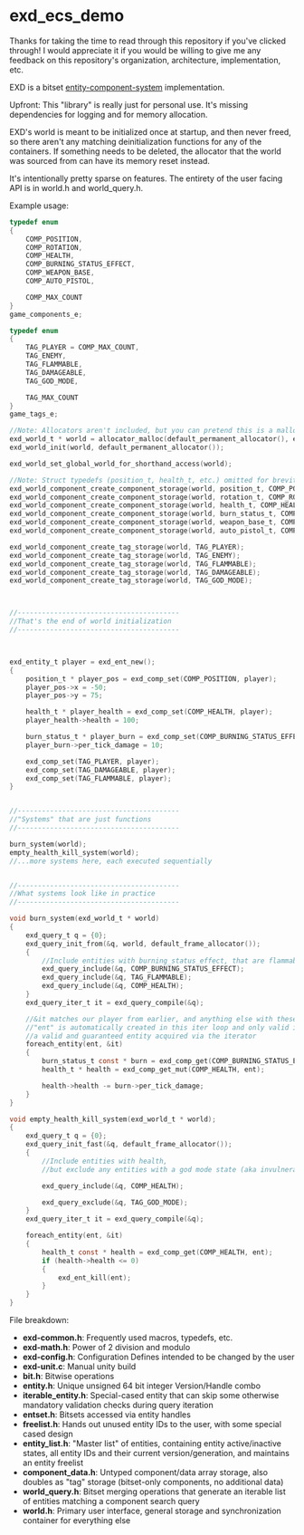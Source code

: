 # exd_ecs_demo
Thanks for taking the time to read through this repository if you've clicked through! I would appreciate it if you would be willing to give me any feedback on this repository's organization, architecture, implementation, etc.

EXD is a bitset [entity-component-system](https://en.wikipedia.org/wiki/Entity_component_system) implementation.

Upfront: This "library" is really just for personal use. It's missing dependencies for logging and for memory allocation.

EXD's world is meant to be initialized once at startup, and then never freed, so there aren't any matching deinitialization functions for any of the containers. If something needs to be deleted, the allocator that the world was sourced from can have its memory reset instead.

It's intentionally pretty sparse on features. The entirety of the user facing API is in world.h and world_query.h.

Example usage:

```c
typedef enum
{
	COMP_POSITION,
	COMP_ROTATION,
	COMP_HEALTH,
	COMP_BURNING_STATUS_EFFECT,
	COMP_WEAPON_BASE,
	COMP_AUTO_PISTOL,

	COMP_MAX_COUNT
}
game_components_e;

typedef enum
{
	TAG_PLAYER = COMP_MAX_COUNT,
	TAG_ENEMY,
	TAG_FLAMMABLE,
	TAG_DAMAGEABLE,
	TAG_GOD_MODE,

	TAG_MAX_COUNT
}
game_tags_e;

//Note: Allocators aren't included, but you can pretend this is a malloc call instead
exd_world_t * world = allocator_malloc(default_permanent_allocator(), exd_world_t, 1);
exd_world_init(world, default_permanent_allocator());

exd_world_set_global_world_for_shorthand_access(world);

//Note: Struct typedefs (position_t, health_t, etc.) omitted for brevity
exd_world_component_create_component_storage(world, position_t, COMP_POSITION);
exd_world_component_create_component_storage(world, rotation_t, COMP_ROTATION);
exd_world_component_create_component_storage(world, health_t, COMP_HEALTH);
exd_world_component_create_component_storage(world, burn_status_t, COMP_BURNING_STATUS_EFFECT);
exd_world_component_create_component_storage(world, weapon_base_t, COMP_WEAPON_BASE);
exd_world_component_create_component_storage(world, auto_pistol_t, COMP_AUTO_PISTOL);

exd_world_component_create_tag_storage(world, TAG_PLAYER);
exd_world_component_create_tag_storage(world, TAG_ENEMY);
exd_world_component_create_tag_storage(world, TAG_FLAMMABLE);
exd_world_component_create_tag_storage(world, TAG_DAMAGEABLE);
exd_world_component_create_tag_storage(world, TAG_GOD_MODE);



//----------------------------------------
//That's the end of world initialization
//----------------------------------------



exd_entity_t player = exd_ent_new();
{
	position_t * player_pos = exd_comp_set(COMP_POSITION, player);
	player_pos->x = -50;
	player_pos->y = 75;

	health_t * player_health = exd_comp_set(COMP_HEALTH, player);
	player_health->health = 100;

	burn_status_t * player_burn = exd_comp_set(COMP_BURNING_STATUS_EFFECT, player);
	player_burn->per_tick_damage = 10;

	exd_comp_set(TAG_PLAYER, player);
	exd_comp_set(TAG_DAMAGEABLE, player);
	exd_comp_set(TAG_FLAMMABLE, player);
}


//----------------------------------------
//"Systems" that are just functions
//----------------------------------------

burn_system(world);
empty_health_kill_system(world);
//...more systems here, each executed sequentially


//----------------------------------------
//What systems look like in practice
//----------------------------------------

void burn_system(exd_world_t * world)
{
	exd_query_t q = {0};
	exd_query_init_from(&q, world, default_frame_allocator());
	{
		//Include entities with burning_status_effect, that are flammable, and have health
		exd_query_include(&q, COMP_BURNING_STATUS_EFFECT);
		exd_query_include(&q, TAG_FLAMMABLE);
		exd_query_include(&q, COMP_HEALTH);
	}
	exd_query_iter_t it = exd_query_compile(&q); 

	//&it matches our player from earlier, and anything else with these components and tags
	//"ent" is automatically created in this iter loop and only valid inside the loop. ent represents
	//a valid and guaranteed entity acquired via the iterator
	foreach_entity(ent, &it)
	{
		burn_status_t const * burn = exd_comp_get(COMP_BURNING_STATUS_EFFECT, ent);
		health_t * health = exd_comp_get_mut(COMP_HEALTH, ent);

		health->health -= burn->per_tick_damage;
	}
}

void empty_health_kill_system(exd_world_t * world);
{
	exd_query_t q = {0};
	exd_query_init_fast(&q, default_frame_allocator());
	{
		//Include entities with health,
		//but exclude any entities with a god mode state (aka invulnerable)

		exd_query_include(&q, COMP_HEALTH);

		exd_query_exclude(&q, TAG_GOD_MODE);
	}
	exd_query_iter_t it = exd_query_compile(&q);

	foreach_entity(ent, &it)
	{
		health_t const * health = exd_comp_get(COMP_HEALTH, ent);
		if (health->health <= 0)
		{
			exd_ent_kill(ent);
		}
	}
}
```

File breakdown:

* **exd-common.h**: Frequently used macros, typedefs, etc.
* **exd-math.h**: Power of 2 division and modulo
* **exd-config.h**: Configuration Defines intended to be changed by the user
* **exd-unit.c**: Manual unity build
* **bit.h**: Bitwise operations
* **entity.h**: Unique unsigned 64 bit integer Version/Handle combo
* **iterable_entity.h**: Special-cased entity that can skip some otherwise mandatory validation checks during query iteration
* **entset.h**: Bitsets accessed via entity handles
* **freelist.h**: Hands out unused entity IDs to the user, with some special cased design
* **entity_list.h**: "Master list" of entities, containing entity active/inactive states, all entity IDs and their current version/generation, and maintains an entity freelist
* **component_data.h**: Untyped component/data array storage, also doubles as "tag" storage (bitset-only components, no additional data)
* **world_query.h**: Bitset merging operations that generate an iterable list of entities matching a component search query
* **world.h**: Primary user interface, general storage and synchronization container for everything else